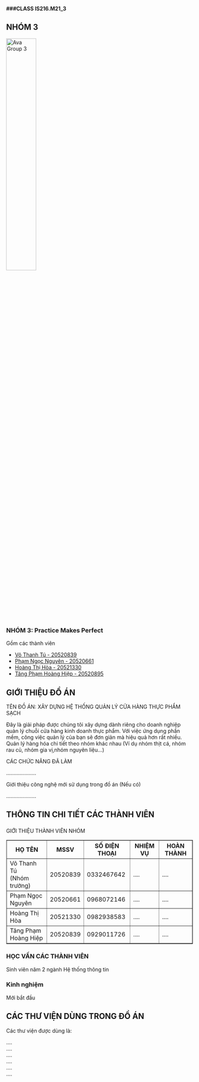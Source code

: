**###CLASS IS216.M21_3**
## NHÓM 3
<link rel="stylesheet" href="https://cdn.jsdelivr.net/npm/ti-icons@0.1.2/css/themify-icons.css">
<div class="container">
    <div class="row justify-content-center">
        <div class="col-md-7 col-lg-4 mb-5 mb-lg-0 wow fadeIn">
            <div class="card border-0 shadow">
                <img src="https://lh3.googleusercontent.com/oCgTJ5Gp4fQ6teWC64USV-p2HsogVAbHSTcmCqTcWtTqVbVWzaaFt9f8l9Jzuq6yfSp9lkqfDq7bLtxM-v1bL_vFCKQjKjKVTC3AbSDgvAbuwIVklfJ9dQgh9_3rX8YAgNf8Aq3p_Tuj6Ux2blvmIhiq2--ByUkRNpRQ-C3zwn5aia6EUxslIqa4QnAT-S0WKcLVihlFJ1RCNIayznrpUIF8sH9VQY57_oUKfXtXh4X-XNwz_4VIVPS5dcsfa9odqzROxt3-dX7YmpCCQJutfY7JQgboKE7JCRQI-8p6JNMP5CVyn3sdUwd6w4zoEnRMnOq6ypInU8MlIuCh6A9Q6-RSTxj6d7GrIwaJJXE3_x7LZa52qcioVNGubeG7h_QpzQE8xYWjSWiZgk9fEqqH35ls0tkuIltPNqE5PMsUIEL6q-_sHFFF1xjT3eVjfj6ZWVL-Qsxv9SNET7oj1DLvaQB7hxhLefIL6m1cucMdPqDyNnNL-8o7yeiccJKN_IbPHggKQe-W1fprpJ2CWYfzFne2XdNoR5lXpQ2CSGsPueTXQso0JOHgB4XszZ_SAnAudg7LYTqdlUyojkQOTopQ6oT3aBjxMqG0Vts2Cz6Oz9TYBK-uQ-2RXBgZzm2gzDNeXykmXlN929mv4x2TK5Ktt19C8Kb95IVBt8p-cYfRC6aYh0AhZEO62mo12Sag6fk3J6vVMPaYBnK0Y1uEutJwi9W1xUx3TF8bZRslEoC7Vu6XlMvz1C7I6s3FJumB7hgwHgig11VflXql52jTr24hMSpzHr5Hf-wg6xrJufJO2bimDx-ps5jpG7sFIq50QpWktuVg6Pc6PG6RcI0JD1Ukeg7d5RDss7BYQ-pmSPbciNBI4lOFiCJRed1urADrvNfv8ewYCroXalTmB1YtiRqY8mFDIbvhkR2ckZbRuOWmiY0N80BrNPDaN9hT9j0VehlzH8ZPyMKbD1jnnKlMPUmdpCONqPKRs5dCYCAZvdEnn1eWLf5O_Q7EUfWCjvCE3fqnKaa2DgELKlUtURv6tN5wgXjl4si8=w1280-h722-no?authuser=0" width=40%  alt="Ava Group 3">
                <div class="card-body p-1-9 p-xl-5">
                    <div class="mb-4">
                        <h3 class="h4 mb-0"> NHÓM 3: Practice Makes Perfect </h3>
                        <span class="text-primary"> Gồm các thành viên </span>
                    </div>
                    <ul class="list-unstyled mb-4">
                        <li class="mb-3"><a href="#!"><i class="far fa-envelope display-25 me-3 text-secondary"></i>Võ Thanh Tú - 20520839</a></li>
                        <li class="mb-3"><a href="#!"><i class="fas fa-mobile-alt display-25 me-3 text-secondary"></i>Phạm Ngọc Nguyên - 20520661</a></li>
                        <li><a href="#!"><i class="fas fa-map-marker-alt display-25 me-3 text-secondary"></i>Hoàng Thị Hòa - 20521330</a></li>
                        <li><a href="#!"><i class="fas fa-map-marker-alt display-25 me-3 text-secondary"></i>Tăng Phạm Hoàng Hiệp - 20520895</a></li>
                    </ul>
                    <ul class="social-icon-style2 ps-0">
                    </ul>
                </div>
            </div>
        </div>
        <div class="col-lg-8">
            <div class="ps-lg-1-6 ps-xl-5">
                <div class="mb-5 wow fadeIn">
                    <div class="text-start mb-1-6 wow fadeIn">
                        <h2 class="h1 mb-0 text-primary">GIỚI THIỆU ĐỒ ÁN</h2>
                    </div>
                    <p> TÊN ĐỒ ÁN: XÂY DỰNG HỆ THỐNG QUẢN LÝ CỬA HÀNG THỰC PHẨM SẠCH </p>
                    <p class="mb-0">Đây là giải pháp được chúng tôi xây dựng dành riêng cho doanh nghiệp quản lý chuỗi cửa
hàng kinh doanh thực phẩm. Với việc ứng dụng phần mềm, công việc quản lý của bạn sẽ đơn giản mà hiệu quả hơn rất nhiều. Quản lý hàng hóa chi tiết theo nhóm khác nhau (Ví dụ nhóm thịt cá, nhóm rau củ, nhóm gia vị,nhóm nguyên liệu...)</p>
                    <p class="mb-0"> CÁC CHỨC NĂNG ĐÃ LÀM</p>
                    <p class="mb-0"> ....................</p>
                    <p class="mb-0"> Giới thiệu công nghệ mới sử dụng trong đồ án (Nếu có)</p>
                    <p class="mb-0"> ....................</p>
                </div>
                <div class="mb-5 wow fadeIn">
                    <div class="text-start mb-1-6 wow fadeIn">
                        <h2 class="mb-0 text-primary">THÔNG TIN CHI TIẾT CÁC THÀNH VIÊN</h2>
                    </div>
                    <div class="row mt-n4">
                        <div class="col-sm-6 col-xl-4 mt-4">
                            <div class="card text-center border-0 rounded-3">
                                <div class="card-body">
                                    <i class="ti-bookmark-alt icon-box medium rounded-3 mb-4"></i>
                                    <h3 class="h5 mb-3"></h3>
                                    <p class="mb-0"> GIỚI THIỆU THÀNH VIÊN NHÓM </p>
                                    <table border="1">
                                        <tr>
                                            <th>HỌ TÊN</th>
                                            <th>MSSV</th>
                                            <th>SỐ ĐIỆN THOẠI</th>
                                            <th>NHIỆM VỤ</th>
                                            <th>HOÀN THÀNH</th>
                                        </tr>
                                        <tr>
                                            <td>Võ Thanh Tú <br> (Nhóm trưởng)</br> </td>
                                            <td>20520839</td>
                                            <td>0332467642</td>
                                            <td>....</td>
                                            <td>....</td>
                                        </tr>
                                        <tr>
                                            <td>Phạm Ngọc Nguyên</td>
                                            <td>20520661</td>
                                            <td>0968072146</td>
                                            <td>....</td>
                                            <td>....</td>
                                        </tr>
                                        <tr>
                                            <td>Hoàng Thị Hòa</td>
                                            <td>20521330</td>
                                            <td>0982938583</td>
                                            <td>....</td>
                                            <td>....</td>
                                        </tr>
                                        <tr>
                                            <td>Tăng Phạm Hoàng Hiệp</td>
                                            <td>20520839</td>
                                            <td>0929011726</td>
                                            <td>....</td>
                                            <td>....</td>
                                        </tr>
                                    </table> 
                                </div>
                            </div>
                        </div>
                        <div class="col-sm-6 col-xl-4 mt-4">
                            <div class="card text-center border-0 rounded-3">
                                <div class="card-body">
                                    <i class="ti-pencil-alt icon-box medium rounded-3 mb-4"></i>
                                    <h3 class="h5 mb-3">HỌC VẤN CÁC THÀNH VIÊN</h3>
                                    <p class="mb-0">Sinh viên năm 2 ngành Hệ thống thông tin</p>
                                </div>
                            </div>
                        </div>
                        <div class="col-sm-6 col-xl-4 mt-4">
                            <div class="card text-center border-0 rounded-3">
                                <div class="card-body">
                                    <i class="ti-medall-alt icon-box medium rounded-3 mb-4"></i>
                                    <h3 class="h5 mb-3">Kinh nghiệm</h3>
                                    <p class="mb-0">Mới bắt đầu</p>
                                </div>
                            </div>
                        </div>
                    </div>
                </div>
                <div class="wow fadeIn">
                    <div class="text-start mb-1-6 wow fadeIn">
                        <h2 class="mb-0 text-primary">CÁC THƯ VIỆN DÙNG TRONG ĐỒ ÁN</h2>
                    </div>
                    <p class="mb-4">Các thư viện được dùng là:  </p>
                    <div class="progress-style1">
                        <div class="progress-text">
                            <div class="row">
                                <div class="col-6 fw-bold">....</div>
                                <div class="col-6 text-end">....</div>
                            </div>
                        </div>
                        <div class="custom-progress progress rounded-3 mb-4">
                            <div class="animated custom-bar progress-bar slideInLeft" style="width:70%" aria-valuemax="100" aria-valuemin="0" aria-valuenow="10" role="progressbar"></div>
                        </div>
                        <div class="progress-text">
                            <div class="row">
                                <div class="col-6 fw-bold">....</div>
                                <div class="col-6 text-end">....</div>
                            </div>
                        </div>
                        <div class="custom-progress progress rounded-3 mb-4">
                            <div class="animated custom-bar progress-bar bg-secondary slideInLeft" style="width:90%" aria-valuemax="100" aria-valuemin="0" aria-valuenow="70" role="progressbar"></div>
                        </div>
                        <div class="progress-text">
                            <div class="row">
                                <div class="col-6 fw-bold">....</div>
                                <div class="col-6 text-end">....</div>
                            </div>
                        </div>
                        <div class="custom-progress progress rounded-3">
                            <div class="animated custom-bar progress-bar bg-dark slideInLeft" style="width:80%" aria-valuemax="100" aria-valuemin="0" aria-valuenow="70" role="progressbar"></div>
                        </div>
                    </div>
                </div>
            </div>
        </div>
    </div>
</div>


